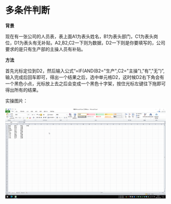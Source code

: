 # 多条件判断

**背景**

现在有一张公司的人员表，表上面A1为表头姓名，B1为表头部门，C1为表头岗位，D1为表头有无补贴，A2,B2,C2一下则为数据，D2一下则是你要填写的，公司要求的是只有生产部的主操人员有补贴。

**方法**

首先光标定位到D2，然后输入公式“=IF(AND(B2="生产",C2="主操"),"有","无")”,输入完成后回车即可，得出一个结果之后，选中单元格D2，这时候D2右下角会有一个黑色小点，光标放上去之后会变成一个黑色十字架，按住光标左键往下拖即可得出所有的结果。

实操图片：

![多条件判断](/Excel/images/多条件判断.gif)

